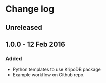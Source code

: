 # Change log

## Unreleased

## 1.0.0 - 12 Feb 2016

### Added

* Python templates to use KripoDB package
* Example workflow on Github repo.
